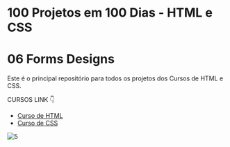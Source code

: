 # 100 Projetos em 100 Dias - HTML e CSS
# 06 Forms Designs 
Este é o principal repositório para todos os projetos dos Cursos de HTML e CSS.

CURSOS LINK 👇

-   [Curso de HTML](https://johnpires.com/cursos/html-tutorial/)
-   [Curso de CSS](https://johnpires.com/cursos/css-fundamentos-basicos/)


 

![5](https://user-images.githubusercontent.com/26515702/189712630-8fe27c62-807b-4fa1-ada3-66cc247e3194.png)
